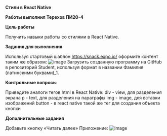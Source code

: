 ﻿**Стили в React Native** 

**Работы выполнил Терехов ПИ20-4**

**Цель работы**

Получить навыки работы со стилями в React Native.

**Задания для выполнения**

Используя стартовый шаблон <https://snack.expo.io/> оформите контент таким же образом:
![image](Aspose.Words.e0c3ffd1-bfa2-4d07-a3bc-cc08d0ef0f07.001.png)
Загрузить созданную программу на GitHub в репозиторий Student, используя формат в названии Фамилия (латинскими буквами)\_1.

**Контрольные вопросы**

Приведите аналоги тегов html в React Native: div - view, для разделения экрана p - text, для разделения на параграфы img - image, для вставки изображений button - в react native такой же тег для создания объекта кнопки

**Дополнительные задания**

Добавьте кнопку «Читать далее»
Приложение:
![image](Aspose.Words.e0c3ffd1-bfa2-4d07-a3bc-cc08d0ef0f07.002.png)

